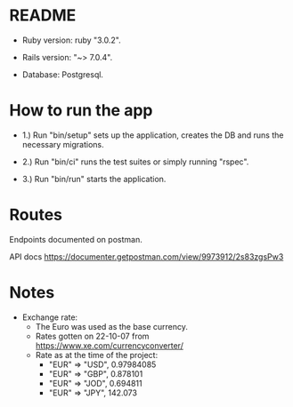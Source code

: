 # README

* Ruby version: ruby "3.0.2".

* Rails version: "~> 7.0.4".

* Database: Postgresql.


# How to run the app

* 1.) Run "bin/setup" sets up the application, creates the DB and runs the necessary migrations.

* 2.) Run "bin/ci" runs the test suites or simply running "rspec".

* 3.) Run "bin/run" starts the application.


# Routes

Endpoints documented on postman.

API docs https://documenter.getpostman.com/view/9973912/2s83zgsPw3

# Notes

* Exchange rate: 
  * The Euro was used as the base currency.
  * Rates gotten on 22-10-07 from https://www.xe.com/currencyconverter/
  * Rate as at the time of the project:
    * "EUR" => "USD", 0.97984085
    * "EUR" => "GBP", 0.878101
    * "EUR" => "JOD", 0.694811
    * "EUR" => "JPY", 142.073

